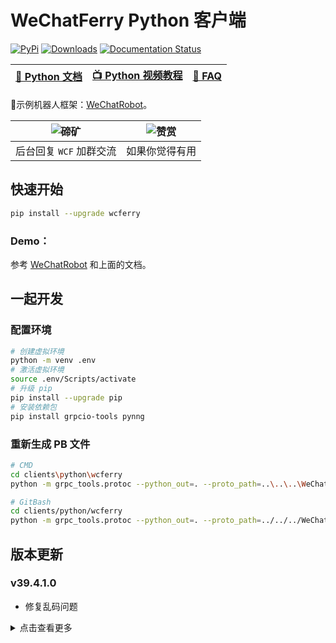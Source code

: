 # WeChatFerry Python 客户端
[![PyPi](https://img.shields.io/pypi/v/wcferry.svg)](https://pypi.python.org/pypi/wcferry) [![Downloads](https://static.pepy.tech/badge/wcferry)](https://pypi.python.org/pypi/wcferry) [![Documentation Status](https://readthedocs.org/projects/wechatferry/badge/?version=latest)](https://wechatferry.readthedocs.io/zh/latest/?badge=latest)

|[📖 Python 文档](https://wechatferry.readthedocs.io/)|[📺 Python 视频教程](https://mp.weixin.qq.com/s/APdjGyZ2hllXxyG_sNCfXQ)|[🙋 FAQ](https://mp.weixin.qq.com/s/YvgFFhF6D-79kXDzRqtg6w)|
|:-:|:-:|:-:|

🤖示例机器人框架：[WeChatRobot](https://github.com/lich0821/WeChatRobot)。

|![碲矿](https://raw.githubusercontent.com/lich0821/WeChatFerry/master/assets/TEQuant.jpg)|![赞赏](https://raw.githubusercontent.com/lich0821/WeChatFerry/master/assets/QR.jpeg)|
|:-:|:-:|
|后台回复 `WCF` 加群交流|如果你觉得有用|

## 快速开始
```sh
pip install --upgrade wcferry
```

### Demo：
参考 [WeChatRobot](https://github.com/lich0821/WeChatRobot) 和上面的文档。

## 一起开发
### 配置环境
```sh
# 创建虚拟环境
python -m venv .env
# 激活虚拟环境
source .env/Scripts/activate
# 升级 pip
pip install --upgrade pip
# 安装依赖包
pip install grpcio-tools pynng
```

### 重新生成 PB 文件
```sh
# CMD
cd clients\python\wcferry
python -m grpc_tools.protoc --python_out=. --proto_path=..\..\..\WeChatFerry\rpc\proto\ wcf.proto

# GitBash
cd clients/python/wcferry
python -m grpc_tools.protoc --python_out=. --proto_path=../../../WeChatFerry/rpc/proto/ wcf.proto
```

## 版本更新

### v39.4.1.0
* 修复乱码问题

<details><summary>点击查看更多</summary>

版本号：`w.x.y.z`。

其中：
* `w` 是微信的大版本号，如 `37` (3.7.a.a), `38` (3.8.a.a), `39` (3.9.a.a)
* `x` 是适配的微信的小版本号，从 0 开始
* `y` 是 `WeChatFerry` 的版本，从 0 开始
* `z` 是各客户端的版本，从 0 开始

功能：

* 查询登录状态
* 获取登录账号信息
* 获取消息类型
* 获取联系人
* 获取可查询数据库
* 获取数据库所有表
* 获取语音消息
* 发送文本消息（可 @）
* 发送图片消息
* 发送文件消息
* 发送卡片消息
* 发送 GIF 消息
* 拍一拍群友
* 转发消息
* 开启接收消息
* 关闭接收消息
* 查询数据库
* 获取朋友圈消息
* 下载图片
* 解密图片
* 添加群成员
* 删除群成员
* 邀请群成员

</details>
